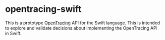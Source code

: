 # opentracing-swift
This is a prototype [OpenTracing](http://opentracing.io/) API for the Swift language. This is intended to explore and validate decisions about implementing the OpenTracing API in Swift.
